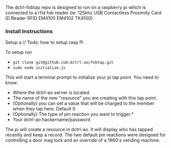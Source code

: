 The dctrl-fobtap repo is designed to run on a raspberry pi which is connected to a rfid fob reader
(ie: 125khz USB Contactless Proximity Card ID Reader RFID EM4100 EM4102 TK4100).

### Install Instructions
Setup a 
// Todo: how to setup rasp Pi

To setup run 
- `git clone git@github.com:dctrl-ao/fobtap.git` 
- `sudo node initialize.js`

This will start a terminal prompt to initialize your pi tap point. You need to know: 
- Where the dctrl-ao server is located.
- The name of the new "resource" you are creating with this tap point.
- (Optionally) you can set a value that will be charged to the member when they tap here. Default 0
- (Optionally) The type of pin reaction you want to trigger.*
- Your dctrl-ao hackername/password

The pi will create a resource in dctrl-ao. It will display who has tapped recently and keep a record. The two default pin reactions were designed for controlling a door mag lock and an override of a 1960's vending machine. 
